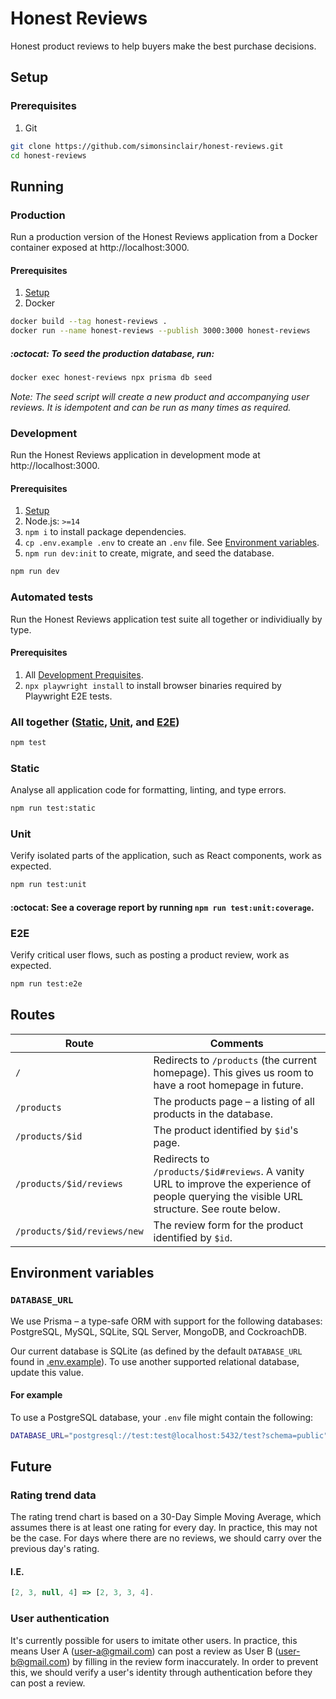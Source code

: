 # Honest Reviews

Honest product reviews to help buyers make the best purchase decisions.

## Setup

### Prerequisites

1. Git

```sh
git clone https://github.com/simonsinclair/honest-reviews.git
cd honest-reviews
```

## Running

### Production

Run a production version of the Honest Reviews application from a Docker container exposed at http://localhost:3000.

#### Prerequisites

1. [Setup](#setup)
2. Docker

```sh
docker build --tag honest-reviews .
docker run --name honest-reviews --publish 3000:3000 honest-reviews
```

##### :octocat: To seed the production database, run:

```sh
docker exec honest-reviews npx prisma db seed
```

_Note: The seed script will create a new product and accompanying user reviews. It is idempotent and can be run as many times as required._

### Development

Run the Honest Reviews application in development mode at http://localhost:3000.

#### Prerequisites

1. [Setup](#setup)
2. Node.js: `>=14`
3. `npm i` to install package dependencies.
4. `cp .env.example .env` to create an `.env` file. See [Environment variables](#environment-variables).
5. `npm run dev:init` to create, migrate, and seed the database.

```sh
npm run dev
```

### Automated tests

Run the Honest Reviews application test suite all together or individiually by type.

#### Prerequisites

1. All [Development Prequisites](#prerequisites-2).
2. `npx playwright install` to install browser binaries required by Playwright E2E tests.

### All together ([Static](#static), [Unit](#unit), and [E2E](#e2e))

```sh
npm test
```

### Static

Analyse all application code for formatting, linting, and type errors.

```sh
npm run test:static
```

### Unit

Verify isolated parts of the application, such as React components, work as expected.

```sh
npm run test:unit
```

#### :octocat: See a coverage report by running `npm run test:unit:coverage`.

### E2E

Verify critical user flows, such as posting a product review, work as expected.

```sh
npm run test:e2e
```

## Routes

| Route                       | Comments                                                                                                                                    |
| --------------------------- | ------------------------------------------------------------------------------------------------------------------------------------------- |
| `/`                         | Redirects to `/products` (the current homepage). This gives us room to have a root homepage in future.                                      |
| `/products`                 | The products page – a listing of all products in the database.                                                                              |
| `/products/$id`             | The product identified by `$id`'s page.                                                                                                     |
| `/products/$id/reviews`     | Redirects to `/products/$id#reviews`. A vanity URL to improve the experience of people querying the visible URL structure. See route below. |
| `/products/$id/reviews/new` | The review form for the product identified by `$id`.                                                                                        |

## Environment variables

### `DATABASE_URL`

We use Prisma – a type-safe ORM with support for the following databases: PostgreSQL, MySQL, SQLite, SQL Server, MongoDB, and CockroachDB.

Our current database is SQLite (as defined by the default `DATABASE_URL` found in [.env.example](.env.example)). To use another supported relational database, update this value.

#### For example

To use a PostgreSQL database, your `.env` file might contain the following:

```sh
DATABASE_URL="postgresql://test:test@localhost:5432/test?schema=public"
```

## Future

### Rating trend data

The rating trend chart is based on a 30-Day Simple Moving Average, which assumes there is at least one rating for every day. In practice, this may not be the case. For days where there are no reviews, we should carry over the previous day's rating.

#### I.E.

```ts
[2, 3, null, 4] => [2, 3, 3, 4].
```

### User authentication

It's currently possible for users to imitate other users. In practice, this means User A (user-a@gmail.com) can post a review as User B (user-b@gmail.com) by filling in the review form inaccurately. In order to prevent this, we should verify a user's identity through authentication before they can post a review.
